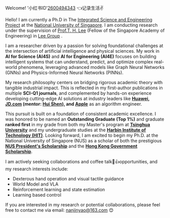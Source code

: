 Welcome! '小红书ID'[2600494343](https://www.xiaohongshu.com/user/profile/60a4c030000000000100aa40?xsec_token=YBC3Ny2V-Hgwr6sdVybBkfbzICGv9U0TnuXvZq_HCkdoU%3D&xsec_source=app_share&xhsshare=CopyLink&appuid=60a4c030000000000100aa40&apptime=1755021961&share_id=bb1ce0ec81f04511ae70b6bd5d973315&share_channel=copy_link) 👈记录生活✌

Hello! I am currently a Ph.D in The [Integrated Science and Engineering Project](https://isep.nus.edu.sg/) at the [National University of Singapore](https://zh.wikipedia.org/wiki/%E6%96%B0%E5%8A%A0%E5%9D%A1%E5%9B%BD%E7%AB%8B%E5%A4%A7%E5%AD%A6). I am conducting research under the supervision of [Prof.T. H. Lee](https://cde.nus.edu.sg/ece/staff/lee-tong-heng/) (Fellow of the Singapore Academy of Engineering) in [Lee Group](https://scholar.google.com/citations?user=dP8oLwYAAAAJ&hl=en) .

I am a researcher driven by a passion for solving foundational challenges at the intersection of artificial intelligence and physical sciences. My work in **AI for Science (AI4S)** and **AI for Engineering (AI4E)** focuses on building intelligent systems that can understand, predict, and optimize complex real-world phenomena, leveraging advanced models like Graph Neural Networks (GNNs) and Physics-Informed Neural Networks (PINNs).

My research philosophy centers on bridging rigorous academic theory with tangible industrial impact. This is reflected in my first-author publications in multiple **SCI-Q1 journals**, and complemented by hands-on experience developing cutting-edge AI solutions at industry leaders like **[Huawei](https://www.huaweicloud.com/intl/en-us/), [JD.com](https://www.jdt.com.cn/) (mentor: [Hui Shen](https://www.linkedin.com/in/huishen/?originalSubdomain=cn)), and [Apple](https://www.apple.com/)** as an algorithm engineer.

This pursuit is built on a foundation of consistent academic excellence. I was honored to be named an **Outstanding Graduate (Top 1%)** and graduate **ranked first** in my grade from both my Master's program at **[Tsinghua University](https://en.wikipedia.org/wiki/Tsinghua_University)** and my undergraduate studies at the **[Harbin Institute of Technology (HIT)](https://en.wikipedia.org/wiki/Harbin_Institute_of_Technology)**. Looking forward, I am excited to begin my Ph.D. at the National University of Singapore (NUS) as a scholar of both the prestigious **[NUS President's Scholarship](https://nusgs.nus.edu.sg/scholarships/presidents-graduate-fellowship)** and the **[Hong Kong Government Scholarship](https://gradsch.hku.hk/prospective_students/fees_scholarships_and_financial_support/hong_kong_phd_fellowship_scheme)**.

I am actively seeking collaborations and coffee talk🙂👍opportunities, and my research interests include:

- Dexterous hand operation and visual tactile guidance
- World Model and VLA
- Reinforcement learning and state estimation
- Learning based control

If you are interested in my research or potential collaborations, please feel free to contact me via email: nanjinyao@163.com 😊


